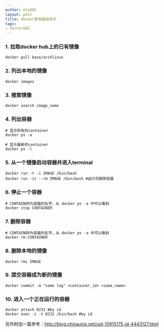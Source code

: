 ```yaml
---
author: ety001
layout: post
title: docker常用基础命令
tags:
- Server&OS
---
```


### 1. 拉取docker hub上的已有镜像

    docker pull base/archlinux

### 2. 列出本地的镜像

    docker images

### 3. 搜索镜像

    docker search image_name

### 4. 列出容器

    # 显示所有的container
    docker ps -a

    # 显示最新的container
    docker ps -l

### 5. 从一个镜像启动容器并进入terminal

    docker run -t -i IMAGE /bin/bash
    docker run -it --rm IMAGE /bin/bash #运行完删除容器

### 6. 停止一个容器

    # CONTAINER为容器的名字，从 docker ps -a 中可以看到
    docker stop CONTAINER

### 7. 删除容器

    # CONTAINER为容器的名字，从 docker ps -a 中可以看到
    docker rm CONTAINER

### 8. 删除本地的镜像

    docker rmi IMAGE

### 9. 提交容器成为新的镜像

    docker commit -m "some log" <container_id> <some_name>

### 10. 进入一个正在运行的容器

    docker attach 0232 #by id
    docker exec -i -t 0232 /bin/bash #by id

另外附加一篇参考：<http://blog.chinaunix.net/uid-10915175-id-4443127.html>

